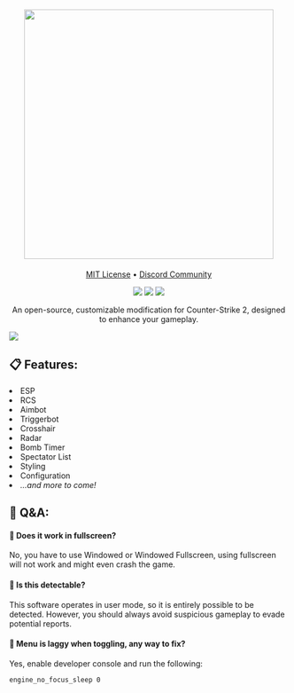 <!--
Copyright (c) 2024 Snipcola
SPDX-License-Identifier: MIT
-->

<h1 align="center">
    <img src="./assets/banner.png" width="450"/>
</h1>

<p align="center">
    <a href="https://raw.githubusercontent.com/snipcola/ProExt/main/LICENSE" target="_blank">MIT License</a>
    •
    <a href="https://discord.gg/8t2vNHMJW6" target="_blank">Discord Community</a>
</p>

<div align="center">
    <img src="https://img.shields.io/github/license/snipcola/proext?style=for-the-badge&logo=github&color=3380F5"/>
    <img src="https://img.shields.io/github/actions/workflow/status/snipcola/proext/build-deploy.yml?style=for-the-badge&logo=github&color=3380F5"/>
    <img src="https://img.shields.io/github/commit-activity/t/snipcola/proext?style=for-the-badge&logo=github&color=3380F5"/>
</div>

<p align="center">An open-source, customizable modification for Counter-Strike 2, designed to enhance your gameplay.</p>

<img src="./assets/showcase.png"/>

<h2>📋 Features:</h2>
<li>ESP</li>
<li>RCS</li>
<li>Aimbot</li>
<li>Triggerbot</li>
<li>Crosshair</li>
<li>Radar</li>
<li>Bomb Timer</li>
<li>Spectator List</li>
<li>Styling</li>
<li>Configuration</li>
<li><i>...and more to come!</i></li>

<h2>💬 Q&A:</h2>
<h4><b>🤔  Does it work in fullscreen?</b></h4>
<p>No, you have to use Windowed or Windowed Fullscreen, using fullscreen will not work and might even crash the game.</p>

<h4><b>🤔  Is this detectable?</b></h4>
<p>This software operates in user mode, so it is entirely possible to be detected. However, you should always avoid suspicious gameplay to evade potential reports.</p>

<h4><b>🤔  Menu is laggy when toggling, any way to fix?</b></h4>
<p>Yes, enable developer console and run the following:</p>

<code>engine_no_focus_sleep 0</code>